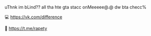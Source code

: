 uThnk im bLind?? 
all tha hte gta stacc onMeeeee@.@ 
dw bta checc%

💻 https://vk.com/difference

💎 https://t.me/rapety
